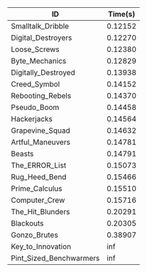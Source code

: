|ID|Time(s)|
|-|-|
|Smalltalk_Dribble|0.12152|
|Digital_Destroyers|0.12270|
|Loose_Screws|0.12380|
|Byte_Mechanics|0.12829|
|Digitally_Destroyed|0.13938|
|Creed_Symbol|0.14152|
|Rebooting_Rebels|0.14370|
|Pseudo_Boom|0.14458|
|Hackerjacks|0.14564|
|Grapevine_Squad|0.14632|
|Artful_Maneuvers|0.14781|
|Beasts|0.14791|
|The_ERROR_List|0.15073|
|Rug_Heed_Bend|0.15466|
|Prime_Calculus|0.15510|
|Computer_Crew|0.15716|
|The_Hit_Blunders|0.20291|
|Blackouts|0.20305|
|Gonzo_Brutes|0.38907|
|Key_to_Innovation|inf|
|Pint_Sized_Benchwarmers|inf|
